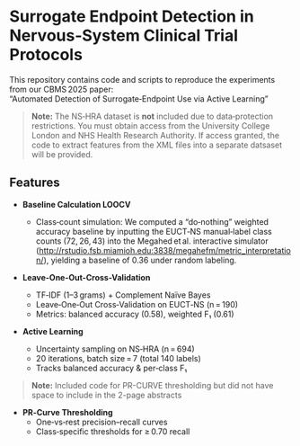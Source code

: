 # Surrogate Endpoint Detection in Nervous‑System Clinical Trial Protocols

This repository contains code and scripts to reproduce the experiments from our CBMS 2025 paper:  
“Automated Detection of Surrogate‑Endpoint Use via Active Learning”

> **Note:** The NS‑HRA dataset is **not** included due to data‑protection restrictions. You must obtain access from the University College London and NHS Health Research Authority. If access granted, the code to extract features from the XML files into a separate datsaset will be provided.

## Features

- **Baseline Calculation LOOCV**
  - Class‐count simulation: We computed a “do‐nothing” weighted accuracy baseline by inputting the EUCT‑NS manual‐label class counts (72, 26, 43) into the Megahed et al. interactive simulator (http://rstudio.fsb.miamioh.edu:3838/megahefm/metric_interpretation/), yielding a baseline of 0.36 under random labeling.

- **Leave-One-Out-Cross-Validation**
  - TF‑IDF (1–3 grams) + Complement Naïve Bayes  
  - Leave‑One‑Out Cross‑Validation on EUCT‑NS (n = 190)  
  - Metrics: balanced accuracy (0.58), weighted F₁ (0.61)
  
- **Active Learning**  
  - Uncertainty sampling on NS‑HRA (n = 694)  
  - 20 iterations, batch size = 7 (total 140 labels)  
  - Tracks balanced accuracy & per‑class F₁

> **Note:** Included code for PR-CURVE thresholding but did not have space to include in the 2-page abstracts

- **PR‑Curve Thresholding**  
  - One‑vs‑rest precision–recall curves  
  - Class‑specific thresholds for ≥ 0.70 recall  

